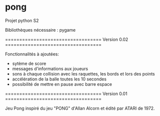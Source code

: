 # pong
Projet python S2

Bibliothèques nécessaire : pygame

================================== Version 0.02 ==================================

Fonctionnalités à ajoutées: 
- sytème de score
- messages d'informations aux joueurs
- sons à chaque collision avec les raquettes, les bords et lors des points
- accélération de la balle toutes les 10 secondes
- possibilité de mettre en pause avec barre espace
 
================================== Version 0.01 ==================================

Jeu Pong inspiré du jeu "PONG" d'Allan Alcorn et édité par ATARI de 1972.


